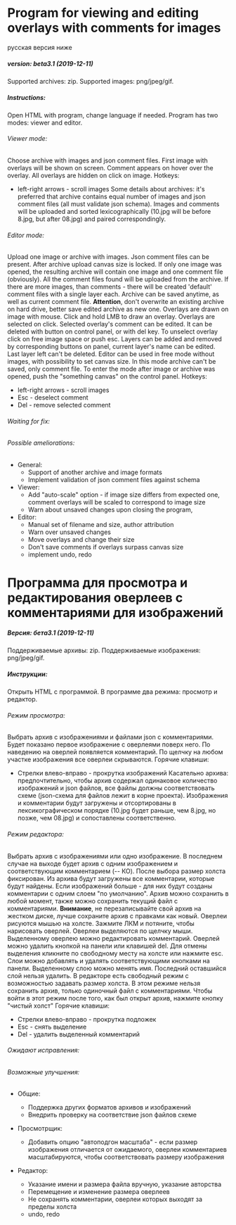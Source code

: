 # Program for viewing and editing overlays with comments for images
русская версия ниже
##### version: beta3.1 (2019-12-11)
Supported archives: zip.
Supported images:  png/jpeg/gif.
##### Instructions: 
Open HTML with program, change language if needed. Program has two modes: viewer and editor.
###### Viewer mode: 
Choose archive with images and json comment files. First image with overlays will be shown on screen. Comment appears on hover over the overlay. All overlays are hidden on click on image.
Hotkeys:
* left-right arrows - scroll images
Some details about archives: it's preferred that archive contains equal number of images and json comment files (all must validate json schema). Images and comments will be uploaded and sorted lexicographically (10.jpg will be before 8.jpg, but after 08.jpg) and paired correspondingly.
###### Editor mode:
Upload one image or archive with images. Json comment files can be present. After archive upload canvas size is locked. If only one image was opened, the resulting archive will contain one image and one comment file (obviously).
All the comment files found will be uploaded from the archive. If there are more images, than comments - there will be created 'default' comment files with a single layer each. Archive can be saved anytime, as well as current comment file. **Attention**, don't overwrite an existing archive on hard drive, better save edited archive as new one.
Overlays are drawn on image with mouse. Click and hold LMB to draw an overlay.
Overlays are selected on click. Selected overlay's comment can be edited. It can be deleted with button on control panel, or with del key. To unselect overlay click on free image space or push esc.
Layers can be added and removed by corresponding buttons on panel, current layer's name can be edited. Last layer left can't be deleted.
Editor can be used in free mode without images, with possibility to set canvas size. In this mode archive can't be saved, only comment file. To enter the mode after image or archive was opened,  push the "something canvas" on the control panel.
Hotkeys:
* left-right arrows - scroll images
* Esc - deselect comment
* Del - remove selected comment 
  

###### Waiting for fix: 

###### Possible ameliorations:
* General:
  * Support of another archive and image formats
  * Implement validation of json comment files against schema
* Viewer:
  * Add "auto-scale" option - if image size differs from expected one, comment overlays will be scaled to correspond to image size
  * Warn about unsaved changes upon closing the program,
* Editor:
  * Manual set of filename and size, author attribution
  * Warn over unsaved changes
  * Move overlays and change their size
  * Don't save comments if overlays surpass canvas size
  * implement undo, redo


# Программа для просмотра и редактирования оверлеев с комментариями для изображений
##### Версия: бета3.1 (2019-12-11)
Поддерживаемые архивы: zip.
Поддерживаемые изображения:  png/jpeg/gif.
##### Инструкции: 
Открыть HTML с программой. В программе два режима: просмотр и редактор.
###### Режим просмотра: 
Выбрать архив с изображениями и файлами json с комментариями. Будет показано первое изображение с оверлеями поверх него. По наведению на оверлей появляется комментарий. По щелчку на любом участке изображения все оверлеи скрываются.
Горячие клавиши:
* Стрелки влево-вправо - прокрутка изображений
Касательно архива: предпочтительно, чтобы архив содержал одинаковое количество изображений и json файлов, все файлы должны соответствовать схеме (json-схема для файлов лежит в корне проекта). Изображения и комментарии будут загружены и отсортированы в лексикографическом порядке (10.jpg будет раньше, чем 8.jpg, но позже, чем 08.jpg) и сопоставлены соответственно.
###### Режим редактора:
Выбрать архив с изображениями или одно изображение. В последнем случае на выходе будет архив с одним изображением и соответствующим комментарием (-- КО). После выбора размер холста фиксирован.
Из архива будут загружены все комментарии, которые будут найдены. Если изображений больше - для них будут созданы комментарии с одним слоем "по умолчанию". Архив можно сохранить в любой момент, также можно сохранить текущий файл с комментариями. **Внимание**, не перезаписывайте свой архив на жестком диске, лучше сохраните архив с правками как новый.
Оверлеи рисуются мышью на холсте. Зажмите ЛКМ и потяните, чтобы нарисовать оверлей.
Оверлеи выделяются по щелчку мыши. Выделенному оверлею можно редактировать комментарий. Оверлей можно удалить кнопкой на панели или клавишей del. Для отмены выделения кликните по свободному месту на холсте или нажмите esc.
Слои можно добавлять и удалять соответствующими кнопками на панели. Выделенному слою можно менять имя. Последний оставшийся слой нельзя удалить.
В редакторе есть свободный режим с возможностью задавать размер холста. В этом режиме нельзя сохранить архив, только одиночный файл с комментариями. Чтобы войти в этот режим после того, как был открыт архив, нажмите кнопку "чистый холст" 
Горячие клавиши:
* Стрелки влево-вправо - прокрутка подложек
* Esc - снять выделение
* Del - удалить выделенный комментарий 
  

###### Ожидают исправления: 

###### Возможные улучшения:
* Общие:
  * Поддержка других форматов архивов и изображений
  * Внедрить проверку на соответствие json файлов схеме
* Просмотрщик:
  * Добавить опцию "автоподгон масштаба" - если размер изображения отличается от ожидаемого, оверлеи комментариев масштабируются, чтобы соответствовать размеру изображения

* Редактор:
  * Указание имени и размера файла вручную, указание авторства
  * Перемещение и изменение размера оверлеев
  * Не сохранять комментарии, оверлеи которых выходят за пределы холста
  * undo, redo


